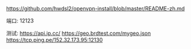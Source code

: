 https://github.com/hwdsl2/openvpn-install/blob/master/README-zh.md

端口: 12123

测试:
https://api.ip.cc/
https://geo.brdtest.com/mygeo.json
https://tcp.ping.pe/152.32.173.95:12130